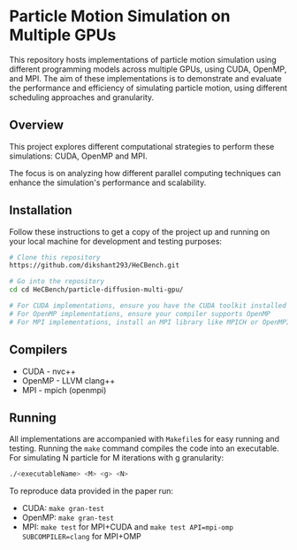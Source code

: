 # Particle Motion Simulation on Multiple GPUs

This repository hosts implementations of particle motion simulation using different programming models across multiple GPUs, using CUDA, OpenMP, and MPI. The aim of these implementations is to demonstrate and evaluate the performance and efficiency of simulating particle motion, using different scheduling approaches and granularity.

## Overview

This project explores different computational strategies to perform these simulations: CUDA, OpenMP and MPI.

The focus is on analyzing how different parallel computing techniques can enhance the simulation's performance and scalability.

## Installation

Follow these instructions to get a copy of the project up and running on your local machine for development and testing purposes:

```bash
# Clone this repository
https://github.com/dikshant293/HeCBench.git

# Go into the repository
cd cd HeCBench/particle-diffusion-multi-gpu/

# For CUDA implementations, ensure you have the CUDA toolkit installed
# For OpenMP implementations, ensure your compiler supports OpenMP
# For MPI implementations, install an MPI library like MPICH or OpenMPI
```
## Compilers
* CUDA - nvc++
* OpenMP - LLVM clang++
* MPI - mpich (openmpi)

## Running

All implementations are accompanied with `Makefile`s for easy running and testing. Running the `make` command compiles the code into an executable. For simulating N particle for M iterations with g granularity:

```bash
./<executableName> <M> <g> <N>
```

To reproduce data provided in the paper run:
* CUDA: `make gran-test`
* OpenMP: `make gran-test`
* MPI: `make test` for MPI+CUDA and `make test API=mpi-omp SUBCOMPILER=clang` for MPI+OMP